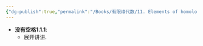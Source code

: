 ```yaml
---
{"dg-publish":true,"permalink":"/Books/有限维代数/11. Elements of homological Algebra 同调代数基础/11.6 殆分裂序列/","dgPassFrontmatter":true,"created":"2024-08-08T08:17:14.074+08:00","updated":"2024-08-08T08:17:28.452+08:00"}
---
```


+ **没有空格1.1.1**:
	+ 展开讲讲.